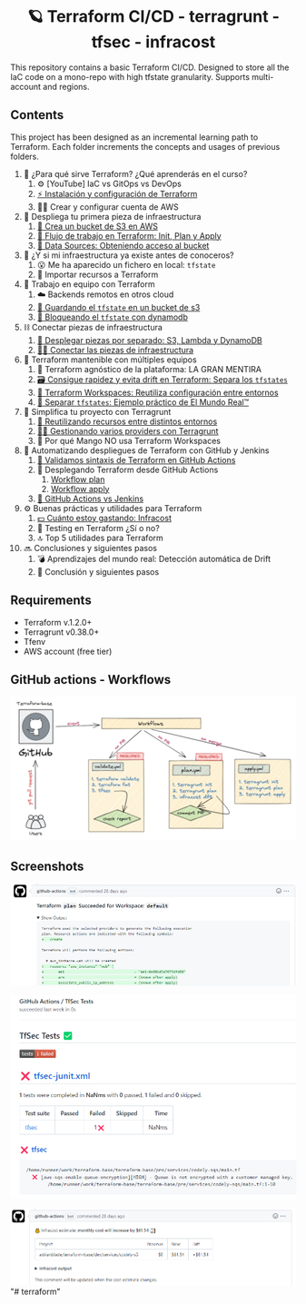 <h1 align="center">
  🪐 Terraform CI/CD - terragrunt - tfsec - infracost
</h1>

This repository contains a basic Terraform CI/CD. Designed to store all the IaC code on a mono-repo with high tfstate granularity. Supports multi-account and regions.


## Contents

This project has been designed as an incremental learning path to Terraform. Each folder increments the concepts and usages of previous folders. 


1. 🚀 ¿Para qué sirve Terraform? ¿Qué aprenderás en el curso?
   1. ⚙️ [YouTube] IaC vs GitOps vs DevOps
   2. [⚡️ Instalación y configuración de Terraform](1-first-steps/1.2-terraform-install)
   3. 👨‍🎓 Crear y configurar cuenta de AWS
2. 👶 Despliega tu primera pieza de infraestructura
   1. [📘 Crea un bucket de S3 en AWS](2-deploy-your-first-infrastructure-resource/2.1-s3-bucket)
   2. [🧩 Flujo de trabajo en Terraform: Init, Plan y Apply](2-deploy-your-first-infrastructure-resource/2.2-init-plan-apply)
   3. [🔑 Data Sources: Obteniendo acceso al bucket](2-deploy-your-first-infrastructure-resource/2.3-datasources)
3. 🙏 ¿Y si mi infraestructura ya existe antes de conoceros?
   1. 😮 Me ha aparecido un fichero en local: `tfstate`
   2. 🧡 Importar recursos a Terraform
4. 🚀 Trabajo en equipo con Terraform
   1. ☁️ Backends remotos en otros cloud
   2. [💾 Guardando el `tfstate` en un bucket de s3](4-teamwork-with-terraform/4.2-remote-backends)
   3. [🔐 Bloqueando el `tfstate` con dynamodb](4-teamwork-with-terraform/4.3-state-locking)
5. ⛓️ Conectar piezas de infraestructura
   1. [🧩 Desplegar piezas por separado: S3, Lambda y DynamoDB](5-connecting-infrastructure-resources/5.1-lambda-and-dynamodb)
   2. [🧙‍♂️ Conectar las piezas de infraestructura](5-connecting-infrastructure-resources/5.2-connecting-pieces)
6. 🎸 Terraform mantenible con múltiples equipos
   1. 👐 Terraform agnóstico de la plataforma: LA GRAN MENTIRA
   2. [🗃️ Consigue rapidez y evita drift en Terraform: Separa los `tfstates`](6-maintainable-terraform-with-multiple-teams/6.2-repository-structure)
   3. [👥 Terraform Workspaces: Reutiliza configuración entre entornos](6-maintainable-terraform-with-multiple-teams/6.3-terraform-workspaces)
   4. [🚄 Separar `tfstates`: Ejemplo práctico de El Mundo Real™️](6-maintainable-terraform-with-multiple-teams/6.4-split-tfstate)
7. 💙 Simplifica tu proyecto con Terragrunt
   1. [👐 Reutilizando recursos entre distintos entornos](7-simplify-your-project-with-terragrunt/7.1-terragrunt-environments)
   2. [🦹‍♀️ Gestionando varios providers con Terragrunt](7-simplify-your-project-with-terragrunt/7.2-terragrunt-providers)
   3. 🤏 Por qué Mango NO usa Terraform Workspaces
8. 🤖 Automatizando despliegues de Terraform con GitHub y Jenkins
   1. [🥉 Validamos sintaxis de Terraform en GitHub Actions](8-automating-deploy-with-github-and-jenkins/8.1-workflow-validate)
   2. 🥇 Desplegando Terraform desde GitHub Actions
      1. [Workflow plan](8-automating-deploy-with-github-and-jenkins/8.2.1-workflow-plan)
      2. [Workflow apply](8-automating-deploy-with-github-and-jenkins/8.2.2-workflow-apply)
   3. [🦿 GitHub Actions vs Jenkins](8-automating-deploy-with-github-and-jenkins/8.3-github-actions-jenkinsfile)
9. ⚙️ Buenas prácticas y utilidades para Terraform
   1. [💵 Cuánto estoy gastando: Infracost](9-best-practices-and-tooling/9.1-infracost)
   2. 🧪 Testing en Terraform ¿Sí o no?
   3. 🔝 Top 5 utilidades para Terraform
10. 🔜 Conclusiones y siguientes pasos
    1. 💣 Aprendizajes del mundo real: Detección automática de Drift
    2. 🤟 Conclusión y siguientes pasos

## Requirements

- Terraform v.1.2.0+
- Terragrunt v0.38.0+
- Tfenv
- AWS account (free tier)
## GitHub actions - Workflows

![workflows](./screenshots/workflows.png)

## Screenshots

![plan](./screenshots/plan.png)

![tfsec](./screenshots/tfsec.png)

![infracost](./screenshots/infracost.png)
"# terraform" 
